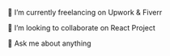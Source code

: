 
💼 I’m currently freelancing on Upwork & Fiverr

👯 I’m looking to collaborate on React Project

💬 Ask me about anything
